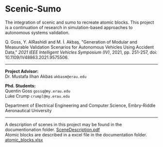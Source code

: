 # Scenic-Sumo
The integration of scenic and sumo to recreate atomic blocks.
This project is a continuation of research in simulation-based approaches to autonomous systems validation.

Q. Goss, Y. AlRashidi and M. İ. Akbaş, "Generation of Modular and Measurable Validation Scenarios for Autonomous Vehicles Using Accident Data," <em>2021 IEEE Intelligent Vehicles Symposium (IV)</em>, 2021, pp. 251-257, doi: 10.1109/IV48863.2021.9575506.

---

**Project Advisor:**<br>
Dr. Mustafa Ilhan Akbas `akbasm@erau.edu`<br>

**Phd. Students:**<br>
Quentin Goss `gossq@my.erau.edu`<br>
Luke Crump `crumpl@my.erau.edu`

Department of Electrical Engineering and Computer Science, Embry-Riddle Aeronautical University <br>

---

A description of scenes in this project may be found in the documentionation folder. <a href=https://github.com/AkbasLab/scenic-sumo/blob/main/Documentation/SceneDescription.pdf>SceneDescription.pdf</a><br>
Atomic blocks are described in a excel file in the documentation folder. <a href=https://github.com/AkbasLab/scenic-sumo/blob/main/Documentation/atomic_blocks.xlsx>atomic_blocks.xlsx</a>
